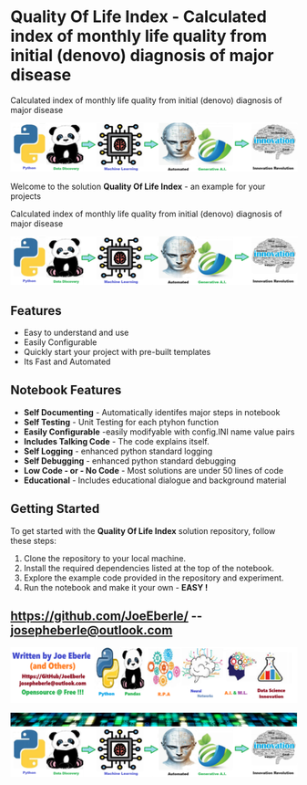 
# Quality Of Life Index - Calculated index of monthly life quality from initial (denovo) diagnosis of major disease
Calculated index of monthly life quality from initial (denovo) diagnosis of major disease

![Image image_filename](code.png)

Welcome to the solution **Quality Of Life Index** - an example for your projects

Calculated index of monthly life quality from initial (denovo) diagnosis of major disease

![Image image_filename](sample.png)

## Features
- Easy to understand and use  
- Easily Configurable 
- Quickly start your project with pre-built templates
- Its Fast and Automated

## Notebook Features
- **Self Documenting** - Automatically identifes major steps in notebook 
- **Self Testing** - Unit Testing for each ptyhon function
- **Easily Configurable** -easily modifyable with config.INI name value pairs
- **Includes Talking Code** - The code explains itself.
- **Self Logging** - enhanced python standard logging   
- **Self Debugging** - enhanced python standard debugging
- **Low Code - or - No Code** - Most solutions are under 50 lines of code
- **Educational** - Includes educational dialogue and background material
    
## Getting Started
To get started with the **Quality Of Life Index** solution repository, follow these steps:
1. Clone the repository to your local machine.
2. Install the required dependencies listed at the top of the notebook.
3. Explore the example code provided in the repository and experiment.
4. Run the notebook and make it your own - **EASY !**
    
## https://github.com/JoeEberle/ -- josepheberle@outlook.com 
    
![Developer](developer.png)

![Brand](brand.png)
    ![additional_image](quality_of_life_index.png)  <br>